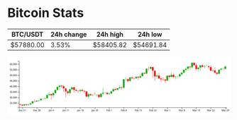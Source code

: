 # Bitcoin Stats

BTC/USDT|24h change|24h high|24h low|
|---|---|---|---|
|$57880.00|3.53%|$58405.82|$54691.84|

<img src="./chart.svg">
